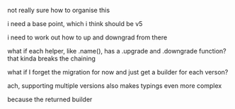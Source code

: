 not really sure how to organise this


i need a base point, which i think should be v5

i need to work out how to up and downgrad from there


what if each helper, like .name(), has a .upgrade and .downgrade function? that kinda breaks the chaining

what if I forget the migration for now and just get a builder for each verson?




ach, supporting multiple versions also makes typings even more complex

because the returned builder